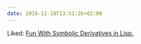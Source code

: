 ```yaml
---
date: 2018-11-18T13:51:26+02:00
---
```


Liked: [Fun With Symbolic Derivatives in Lisp.](http://taeric.github.io/CodeAsData.html)
